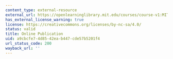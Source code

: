 ```yaml
---
content_type: external-resource
external_url: https://openlearninglibrary.mit.edu/courses/course-v1:MITx+6.036+1T2019/about
has_external_license_warning: true
license: https://creativecommons.org/licenses/by-nc-sa/4.0/
status: valid
title: Online Publication
uid: a9cbcfe7-4d85-42ea-b447-cde57b5201f4
url_status_code: 200
wayback_url: ''
---
```

